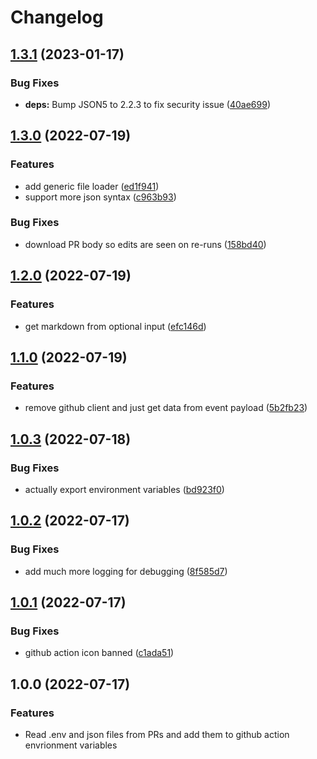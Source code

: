 # Changelog

## [1.3.1](https://github.com/EchelonFour/pr-parser/compare/v1.3.0...v1.3.1) (2023-01-17)


### Bug Fixes

* **deps:** Bump JSON5 to 2.2.3 to fix security issue ([40ae699](https://github.com/EchelonFour/pr-parser/commit/40ae699017601fa62a3d4b2fd4450546c4fd9fe6))

## [1.3.0](https://github.com/EchelonFour/pr-parser/compare/v1.2.0...v1.3.0) (2022-07-19)


### Features

* add generic file loader ([ed1f941](https://github.com/EchelonFour/pr-parser/commit/ed1f941c3021169f860250d9653835f3298bc0ef))
* support more json syntax ([c963b93](https://github.com/EchelonFour/pr-parser/commit/c963b93e763b65fb8843e9f0404d2d733733933d))


### Bug Fixes

* download PR body so edits are seen on re-runs ([158bd40](https://github.com/EchelonFour/pr-parser/commit/158bd40e5d33797bd479db2e28097b6a274caed6))

## [1.2.0](https://github.com/EchelonFour/pr-parser/compare/v1.1.0...v1.2.0) (2022-07-19)


### Features

* get markdown from optional input ([efc146d](https://github.com/EchelonFour/pr-parser/commit/efc146db0797b00988f9e01339c9e323b404a366))

## [1.1.0](https://github.com/EchelonFour/pr-parser/compare/v1.0.3...v1.1.0) (2022-07-19)


### Features

* remove github client and just get data from event payload ([5b2fb23](https://github.com/EchelonFour/pr-parser/commit/5b2fb233749742ed2ff78ab6fd4583c86f93d7b7))

## [1.0.3](https://github.com/EchelonFour/pr-parser/compare/v1.0.2...v1.0.3) (2022-07-18)


### Bug Fixes

* actually export environment variables ([bd923f0](https://github.com/EchelonFour/pr-parser/commit/bd923f08bf28c9f05d81d5bac5c675dc8e35dd4b))

## [1.0.2](https://github.com/EchelonFour/pr-parser/compare/v1.0.1...v1.0.2) (2022-07-17)


### Bug Fixes

* add much more logging for debugging ([8f585d7](https://github.com/EchelonFour/pr-parser/commit/8f585d7c5a5118f2afcd70ea742f60de842c5181))

## [1.0.1](https://github.com/EchelonFour/pr-parser/compare/v1.0.0...v1.0.1) (2022-07-17)


### Bug Fixes

* github action icon banned ([c1ada51](https://github.com/EchelonFour/pr-parser/commit/c1ada5130710648c8efd25c60d6dcd0d674f7d41))

## 1.0.0 (2022-07-17)


### Features

* Read .env and json files from PRs and add them to github action envrionment variables
